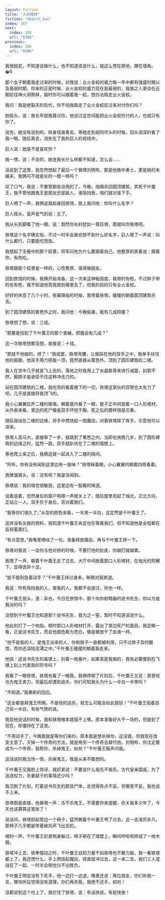 ```yaml
---
layout: fiction
title: "人形棺材"
fiction: "deatch_bus"
index: 387
next:
  index: 388
  url: "0388"
previous:
  index: 386
  url: "0386"
---
```

我很尴尬，不知道该做什么，也不知道该说什么，就这么愣在原地，蹲在墙角。 �R

那个女子朝着我走过来的时候，对我说：业火金蛟的威力每一年中都有强盛时期以及衰弱时期，你来的正是时候，业火金蛟的威力现在是最弱的，我族之人更会在近期前往神火洞祭拜，届时你可以跟着我一起，想办法取走业火金蛟。

我问：我是绝裂天的后代，你不怕我取走了业火金蛟反过来对付你们吗？

她摇头，说：族长早就推算过你，他说过这世间能把业火金蛟托付的人，也就只有你了。

说完，她没有说别的，转身径直离去，等她走到胡同尽头的时候，回头深深的看了我一眼，随后离去，消失在了我和巨人的视线中。

巨人说：她是不是喜欢你？

我一愣，说：不会的，她连我长什么样都不知道，怎么会……

话说到了这里，我忽然想起了最后一个冒牌刘明布，那是他族中勇士，更是她的未婚夫，我俩可不就是长的一模一样吗？

叹了口气，我说：不要管那些没用的了，今晚，咱俩杀回圆顶建筑，弄死千叶蚕王，我不管他跟鬼王是朋友还是敌人，谁阻挡我，咱们就对谁下手。

巨人嗯了一声，我俩这就起身回旅馆，路上我问他：你叫什么名字？

巨人摇头，瓮声瓮气的说：忘了。

我从头到脚看了他一眼，说：既然你长的犹如一尊巨塔，那就叫你铁塔吧。

铁塔这个名字确实俗，不过一时半会我也想不到什么好名字，巨人嗯了一声说：叫什么都行，只要能吃饱饭。

我想起了无极中的那个奴隶，将军问他为什么要跟着自己，他憨厚的笑着说：跟着你，有肉吃。

铁塔跟那个奴隶是一样的，心性憨厚，值得做朋友。

回到旅馆的时候，我俩开始准备，这一次来这神秘国度，我带的有枪，不过胖子带的也有枪，我不知道他究竟跑到哪里去了，但我的目的只有业火金蛟。

好好的休息了几个小时，夜幕降临的时候，我带着铁塔，缓缓的朝着圆顶建筑杀去。

到了圆顶建筑的篱笆外之时，我问他：今晚偷袭，能有几成把握？

铁塔想了想，说：三成。

“那要是找到了千叶蚕王的那个茧蛹，把握会有几成？”

这一次铁塔想都没想，直接说：十成。

“那就干他娘的，拼了！”我说罢，铁塔弯腰，让我踩在他的双手之中，我单手扶住他的肩膀，他双手用力把我一顶，竟然直接从篱笆外，顶到了圆形建筑的二楼。

我人在空中几乎就是飞上去的，落地之时我用上了水晶骸骨来进行减震，如若不然，脚脖子是承受不住这种冲击力的。

站在圆顶建筑的二楼，我吃惊的看着楼下的一切，铁塔这家伙的双臂也太有力了吧，几乎是直接将我顶飞的。

我小心翼翼拉开二楼的玻璃，朝着屋内看了一眼，屋子正中间放着一口人形棺材，从外表来看，里边的死尸像是双手环抱于胸，死之后的模样很是庄重。

随后我站在二楼的边缘，将手中燃烧起一团魔焰，对着铁塔挥了挥手，示意他可以进来。

铁塔人高马大，直接窜了一步，就跳到了篱笆之内，当即也快跑几步，到了圆形建筑的边缘之时，猛然一跳，双手就趴伏在了二楼的墙壁上。

等他爬上来之后，我俩这就一起进入了二楼的隔间。

“阿布，你有没有闻到这里边有一股味？”铁塔眯着眼，小心翼翼的朝着四周看着。

我微皱眉头，说：没有吧？我是没闻到。

铁塔说：我的嗅觉很敏锐，这里边有一股霉的味道。

说着说着，忽然身后的窗户啪嗒一声就关上了，随后屋里亮起了烛光，正北方向，正站立一人，双手负于身后，背对着我们。

“我等你们很久了。”从型的颜色来看，一半黑一半白，这定然是千叶蚕王了。

这并没有出我的预料，我知道千叶蚕王肯定也在等着我们，但不知道他是全程都在监视着我们。

“有点意思。”我嘴里嘀咕了一句，准备释放魔焰，再与千叶蚕王拼一下。

铁塔对我说：一会你与他对拼的时候，不要打他的肚皮，你越打就越累。

我嗯了一声，朝着千叶蚕王走了过去，大厅中间放着那口人形棺材，在烛光的照耀下，显得诡异十足。

“能不能别急着动手？”千叶蚕王转过身来，眯眼对我笑道。

我说：所有阻挡我的人，害我的人，我都不会放过，你也一样。

千叶蚕王摇头，道：非也，今日在旅馆中，那个向你射暗器的说书先生，你以为是我派的吗？

没想到千叶蚕王也知道那个说书先生，我为之一窒，暂时不知道该说什么。

他此刻打了一个响指，顿时那口人形棺材打开，露出了里边死尸的面目，我定睛一看，正是说书先生，而且他面色极为苍白，像是被放干了血液一样。

“他不是我的人，是鬼王派来的人，你和胖子一直都被利用，只不过胖子及时醒悟，而你还深陷泥潭之中。”千叶蚕王缓缓的朝着我走来。

他说：这说书先生的毒镖上，刻着一枚桑叶，如果真是我做的，我有必要傻到在飞镖上刻上代表我的符号吗？

我看了一眼铁塔，铁塔也看了一眼我，我俩停顿了片刻后，千叶蚕王又说：我曾经也为鬼王卖力，但最后却遭到追杀，你们可知我头为什么一半白一半黑吗？

“不知道。”我果断的回应。

“这全都是拜鬼王所赐，不是他的追杀，我怎么可能会如此狼狈！”千叶蚕王指着自己另一半白，有些气愤的说。

我现他说话的时候，我和铁塔根本就插不上嘴，原本准备好大干一场的，但是到了现在，却僵持在了这里。

“不用动手了，今晚我就是等你们来的，原本我是想杀掉你，这没错，但我现在改变主意了。灭掉一个传奇的方法，就是用另一个传奇去替代他。刘明布，你注定要成为一个传奇，我帮你，杀掉鬼王，如何？”千叶蚕王振声问我。

这话说的我当场一惊，杀掉鬼王，我是从来不敢想的。

千叶蚕王见我脸上惊讶，就赶紧说：不要谈什么祖先不祖先，古代皇亲国戚，为了追逐权力，杀妻弑子的事情还少吗？

我沉默了片刻，盯着说书先生的那具尸体，总觉得有点不妥，但哪里不妥，我也说不上来。

铁塔倒是直接，他暴喝一声：杀不杀鬼王，不需要你来提醒，你关我多少年了，今天也该算算这笔账了！

说话间，铁塔抓起旁边一个椅子，猛然朝着千叶蚕王甩了过去，这一击凌厉非凡，那椅子几乎都是带着破风声飞出去的。

嗖的一声，千叶蚕王赶紧侧身躲过，椅子砸在了墙壁上，瞬间哗啦啦碎成了一地木屑。

铁塔冲上去，铁拳摆动之时，千叶蚕王自知力量不如铁塔也不敢力敌，我一看铁塔都上了，我还愣什么，手上燃烧起魔焰，径直就冲过去，这一来二去，我们三人混战在了一起，一时半会倒也分不出胜负。

千叶蚕王明显没有下死手，他一边打一边退，嘴里还说：两位朋友，你们听我一言，哪怕听后觉得没有道理，你们再杀我，我绝不还手，如何！

话都说到这个份上了，我拦住了铁塔，说：有话快说，有屁快放！